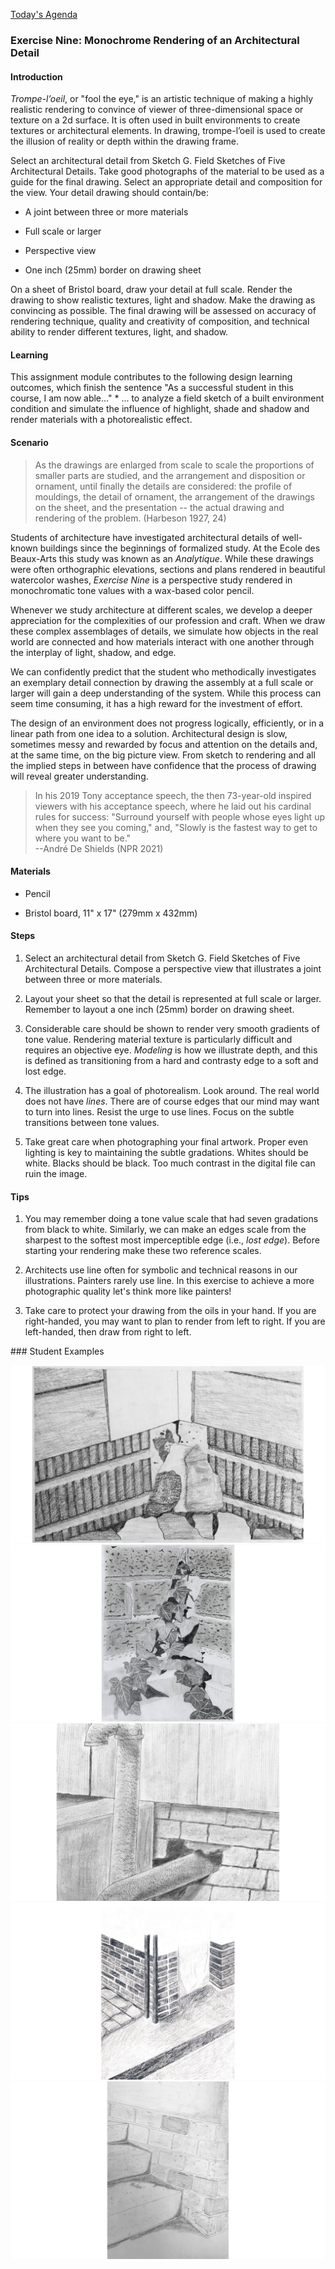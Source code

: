 [Today\'s Agenda](220404_agenda.html)

<div>

### Exercise Nine: Monochrome Rendering of an Architectural Detail

#### Introduction

*Trompe-lʼoeil*, or "fool the eye," is an artistic technique of making a
highly realistic rendering to convince of viewer of three-dimensional
space or texture on a 2d surface. It is often used in built environments
to create textures or architectural elements. In drawing, trompe-lʼoeil
is used to create the illusion of reality or depth within the drawing
frame.

Select an architectural detail from Sketch G. Field Sketches of Five
Architectural Details. Take good photographs of the material to be used
as a guide for the final drawing. Select an appropriate detail and
composition for the view. Your detail drawing should contain/be:

-   A joint between three or more materials

-   Full scale or larger

-   Perspective view

-   One inch (25mm) border on drawing sheet

On a sheet of Bristol board, draw your detail at full scale. Render the
drawing to show realistic textures, light and shadow. Make the drawing
as convincing as possible. The final drawing will be assessed on
accuracy of rendering technique, quality and creativity of composition,
and technical ability to render different textures, light, and shadow.

#### Learning

This assignment module contributes to the following design learning
outcomes, which finish the sentence "As a successful student in this
course, I am now able..." \* ... to analyze a field sketch of a built
environment condition and simulate the influence of highlight, shade and
shadow and render materials with a photorealistic effect.

#### Scenario

> As the drawings are enlarged from scale to scale the proportions of
> smaller parts are studied, and the arrangement and disposition or
> ornament, until finally the details are considered: the profile of
> mouldings, the detail of ornament, the arrangement of the drawings on
> the sheet, and the presentation -- the actual drawing and rendering of
> the problem. (Harbeson 1927, 24)

Students of architecture have investigated architectural details of
well-known buildings since the beginnings of formalized study. At the
Ecole des Beaux-Arts this study was known as an *Analytique*. While
these drawings were often orthographic elevations, sections and plans
rendered in beautiful watercolor washes, *Exercise Nine* is a
perspective study rendered in monochromatic tone values with a wax-based
color pencil.

Whenever we study architecture at different scales, we develop a deeper
appreciation for the complexities of our profession and craft. When we
draw these complex assemblages of details, we simulate how objects in
the real world are connected and how materials interact with one another
through the interplay of light, shadow, and edge.

We can confidently predict that the student who methodically
investigates an exemplary detail connection by drawing the assembly at a
full scale or larger will gain a deep understanding of the system. While
this process can seem time consuming, it has a high reward for the
investment of effort.

The design of an environment does not progress logically, efficiently,
or in a linear path from one idea to a solution. Architectural design is
slow, sometimes messy and rewarded by focus and attention on the details
and, at the same time, on the big picture view. From sketch to rendering
and all the implied steps in between have confidence that the process of
drawing will reveal greater understanding.

> In his 2019 Tony acceptance speech, the then 73-year-old inspired
> viewers with his acceptance speech, where he laid out his cardinal
> rules for success: "Surround yourself with people whose eyes light up
> when they see you coming," and, "Slowly is the fastest way to get to
> where you want to be." \
> --André De Shields (NPR 2021)

#### Materials

-   Pencil

-   Bristol board, 11\" x 17\" (279mm x 432mm)

#### Steps

1.  Select an architectural detail from Sketch G. Field Sketches of Five
    Architectural Details. Compose a perspective view that illustrates a
    joint between three or more materials.

2.  Layout your sheet so that the detail is represented at full scale or
    larger. Remember to layout a one inch (25mm) border on drawing
    sheet.

3.  Considerable care should be shown to render very smooth gradients of
    tone value. Rendering material texture is particularly difficult and
    requires an objective eye. *Modeling* is how we illustrate depth,
    and this is defined as transitioning from a hard and contrasty edge
    to a soft and lost edge.

4.  The illustration has a goal of photorealism. Look around. The real
    world does not have *lines*. There are of course edges that our mind
    may want to turn into lines. Resist the urge to use lines. Focus on
    the subtle transitions between tone values.

5.  Take great care when photographing your final artwork. Proper even
    lighting is key to maintaining the subtle gradations. Whites should
    be white. Blacks should be black. Too much contrast in the digital
    file can ruin the image.

#### Tips

1.  You may remember doing a tone value scale that had seven gradations
    from black to white. Similarly, we can make an edges scale from the
    sharpest to the softest most imperceptible edge (i.e., *lost edge*).
    Before starting your rendering make these two reference scales.

2.  Architects use line often for symbolic and technical reasons in our
    illustrations. Painters rarely use line. In this exercise to achieve
    a more photographic quality let's think more like painters!

3.  Take care to protect your drawing from the oils in your hand. If you
    are right-handed, you may want to plan to render from left to right.
    If you are left-handed, then draw from right to left.

</div>

<div>
### Student Examples

![](images/01.png)
![](images/02.png)
![](images/03.png)
![](images/04.png)
![](images/05.png)

</div>
